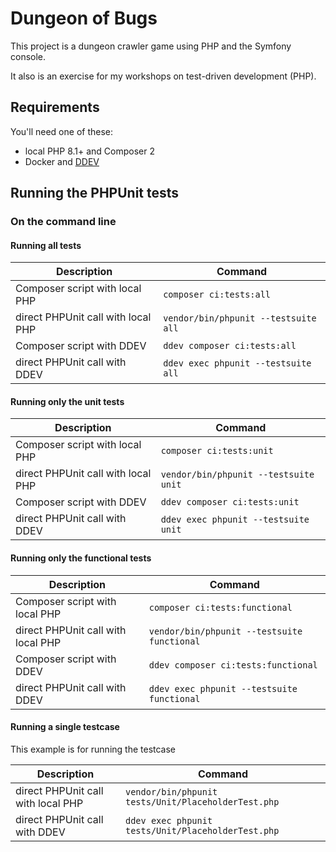 # Dungeon of Bugs

This project is a dungeon crawler game using PHP and the Symfony console.

It also is an exercise for my workshops on test-driven development (PHP).

## Requirements

You'll need one of these:

- local PHP 8.1+ and Composer 2
- Docker and [DDEV](https://github.com/ddev/ddev)

## Running the PHPUnit tests

### On the command line

#### Running all tests

| Description                        | Command                              |
|------------------------------------|--------------------------------------|
| Composer script with local PHP     | `composer ci:tests:all`              |
| direct PHPUnit call with local PHP | `vendor/bin/phpunit --testsuite all` |
| Composer script with DDEV          | `ddev composer ci:tests:all`         |
| direct PHPUnit call with DDEV      | `ddev exec phpunit --testsuite all`  |

#### Running only the unit tests

| Description                        | Command                               |
|------------------------------------|---------------------------------------|
| Composer script with local PHP     | `composer ci:tests:unit`              |
| direct PHPUnit call with local PHP | `vendor/bin/phpunit --testsuite unit` |
| Composer script with DDEV          | `ddev composer ci:tests:unit`         |
| direct PHPUnit call with DDEV      | `ddev exec phpunit --testsuite unit`  |

#### Running only the functional tests

| Description                        | Command                                     |
|------------------------------------|---------------------------------------------|
| Composer script with local PHP     | `composer ci:tests:functional`              |
| direct PHPUnit call with local PHP | `vendor/bin/phpunit --testsuite functional` |
| Composer script with DDEV          | `ddev composer ci:tests:functional`         |
| direct PHPUnit call with DDEV      | `ddev exec phpunit --testsuite functional`  |

#### Running a single testcase

This example is for running the testcase

| Description                        | Command                                             |
|------------------------------------|-----------------------------------------------------|
| direct PHPUnit call with local PHP | `vendor/bin/phpunit tests/Unit/PlaceholderTest.php` |
| direct PHPUnit call with DDEV      | `ddev exec phpunit tests/Unit/PlaceholderTest.php`  |
